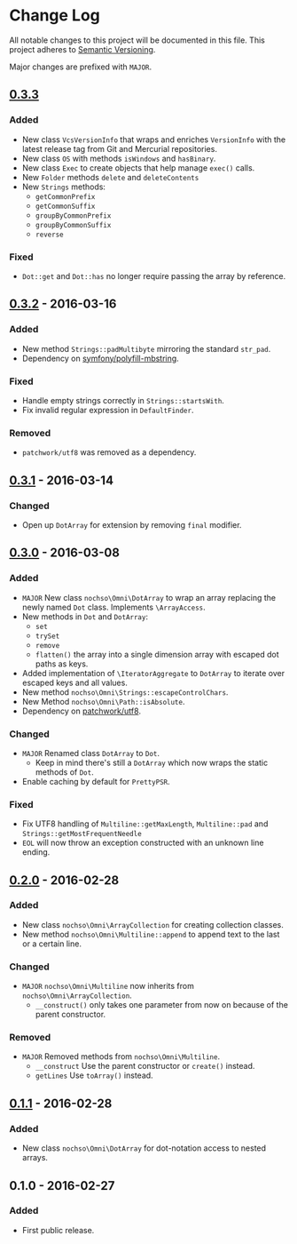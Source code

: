 # Change Log
All notable changes to this project will be documented in this file.
This project adheres to [Semantic Versioning](http://semver.org/).

Major changes are prefixed with `MAJOR`.

<!--
Added      for new features.
Changed    for changes in existing functionality.
Deprecated for once-stable features removed in upcoming releases.
Removed    for deprecated features removed in this release.
Fixed      for any bug fixes.
Security   to invite users to upgrade in case of vulnerabilities.
-->

## [0.3.3]
### Added
- New class `VcsVersionInfo` that wraps and enriches `VersionInfo` with the latest release tag from Git and Mercurial
  repositories.
- New class `OS` with methods `isWindows` and `hasBinary`.
- New class `Exec` to create objects that help manage `exec()` calls.
- New `Folder` methods `delete` and `deleteContents`
- New `Strings` methods:
    - `getCommonPrefix`
    - `getCommonSuffix`
    - `groupByCommonPrefix`
    - `groupByCommonSuffix`
    - `reverse`

### Fixed
- `Dot::get` and `Dot::has` no longer require passing the array by reference.

## [0.3.2] - 2016-03-16
### Added
- New method `Strings::padMultibyte` mirroring the standard `str_pad`.
- Dependency on [symfony/polyfill-mbstring](https://packagist.org/packages/symfony/polyfill-mbstring).

### Fixed
- Handle empty strings correctly in `Strings::startsWith`.
- Fix invalid regular expression in `DefaultFinder`.

### Removed
- `patchwork/utf8` was removed as a dependency.

## [0.3.1] - 2016-03-14
### Changed
- Open up `DotArray` for extension by removing `final` modifier.

## [0.3.0] - 2016-03-08
### Added
- `MAJOR` New class `nochso\Omni\DotArray` to wrap an array replacing the newly named `Dot` class. Implements `\ArrayAccess`.
- New methods in `Dot` and `DotArray`:
    - `set`
    - `trySet`
    - `remove`
    - `flatten()` the array into a single dimension array with escaped dot paths as keys.
- Added implementation of `\IteratorAggregate` to `DotArray` to iterate over escaped keys and all values.
- New method `nochso\Omni\Strings::escapeControlChars`.
- New Method `nochso\Omni\Path::isAbsolute`.
- Dependency on [patchwork/utf8](https://packagist.org/packages/patchwork/utf8).

### Changed
- `MAJOR` Renamed class `DotArray` to `Dot`.
    - Keep in mind there's still a `DotArray` which now wraps the static methods of `Dot`.
- Enable caching by default for `PrettyPSR`.

### Fixed
- Fix UTF8 handling of `Multiline::getMaxLength`, `Multiline::pad` and `Strings::getMostFrequentNeedle`
- `EOL` will now throw an exception constructed with an unknown line ending.

## [0.2.0] - 2016-02-28
### Added
- New class `nochso\Omni\ArrayCollection` for creating collection classes.
- New method `nochso\Omni\Multiline::append` to append text to the last or a certain line.

### Changed
- `MAJOR` `nochso\Omni\Multiline` now inherits from `nochso\Omni\ArrayCollection`.
    - `__construct()` only takes one parameter from now on because of the parent constructor.

### Removed
- `MAJOR` Removed methods from `nochso\Omni\Multiline`.
    - `__construct` Use the parent constructor or `create()` instead.
    - `getLines` Use `toArray()` instead.

## [0.1.1] - 2016-02-28
### Added
- New class `nochso\Omni\DotArray` for dot-notation access to nested arrays.

## 0.1.0 - 2016-02-27
### Added
- First public release.

[Unreleased]: https://github.com/nochso/omni/compare/0.3.3...HEAD
[0.3.3]: https://github.com/nochso/omni/compare/0.3.2...0.3.3
[0.3.2]: https://github.com/nochso/omni/compare/0.3.1...0.3.2
[0.3.1]: https://github.com/nochso/omni/compare/0.3.0...0.3.1
[0.3.0]: https://github.com/nochso/omni/compare/0.2.0...0.3.0
[0.2.0]: https://github.com/nochso/omni/compare/0.1.1...0.2.0
[0.1.1]: https://github.com/nochso/omni/compare/0.1.0...0.1.1
